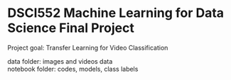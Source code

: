 # DSCI552 Machine Learning for Data Science Final Project

Project goal: Transfer Learning for Video Classification <br>

data folder: images and videos data <br>
notebook folder: codes, models, class labels <br>
